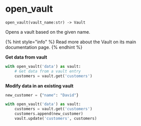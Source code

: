 # open\_vault

`open_vault(vault_name:str) -> Vault`

Opens a vault based on the given name.

{% hint style="info" %}
Read more about the Vault on its main documentation page.
{% endhint %}

**Get data from vault**

```python
with open_vault('data') as vault: 
    # Get data from a vault entry
    customers = vault.get('customers')
```

**Modify data in an existing vault**

```python
new_customer = {"name": "David"}

with open_vault('data') as vault: 
    customers = vault.get('customers')
    customers.append(new_customer)
    vault.update('customers', customers)
```
